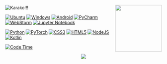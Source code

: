 <p>
    <img src="https://count.getloli.com/get/@karakoo.github?theme=rule34" alt="Karako!!!"/>
    <img width="150" src="https://user-images.githubusercontent.com/70872201/156012148-8873031f-7f16-4fb7-8d91-8cd08a663882.gif" align="right"/>
</p>


[![Ubuntu](https://img.shields.io/badge/Ubuntu-E95420?style=for-the-badge&logo=ubuntu&logoColor=white)](https://ubuntu.com)
[![Windows](https://img.shields.io/badge/Windows%20-0078D6?style=for-the-badge&logo=windows&logoColor=white)](https://www.microsoft.com/zh-cn/windows/)
[![Android](https://img.shields.io/badge/Android-3DDC84?style=for-the-badge&logo=android&logoColor=white)](https://www.android.com)
[![PyCharm](https://img.shields.io/badge/Pycharm-143?style=for-the-badge&logo=pycharm&logoColor=black&color=black&labelColor=green)](https://www.jetbrains.com/pycharm/)
[![WebStorm](https://img.shields.io/badge/webstorm-143?style=for-the-badge&logo=webstorm&logoColor=black&color=black&labelColor=07A8F5)](https://www.jetbrains.com/webstorm/)
[![Jupyter Notebook](https://img.shields.io/badge/jupyter-%23FA0F00.svg?style=for-the-badge&logo=jupyter&logoColor=white)](https://jupyter.org)

[![Python](https://img.shields.io/badge/python-3670A0?style=for-the-badge&logo=python&logoColor=ffdd54)](https://www.python.org)
[![PyTorch](https://img.shields.io/badge/PyTorch-%23EE4C2C.svg?style=for-the-badge&logo=PyTorch&logoColor=white)](https://pytorch.org)
[![CSS3](https://img.shields.io/badge/css3-%231572B6.svg?style=for-the-badge&logo=css3&logoColor=white)](https://www.w3.org/Style/CSS/)
[![HTML5](https://img.shields.io/badge/html5-%23E34F26.svg?style=for-the-badge&logo=html5&logoColor=white)](https://html5.org/)
[![NodeJS](https://img.shields.io/badge/node.js-6DA55F?style=for-the-badge&logo=node.js&logoColor=white)](https://nodejs.org/)
[![Kotlin](https://img.shields.io/badge/kotlin-%230095D5.svg?style=for-the-badge&logo=kotlin&logoColor=white)](https://kotlinlang.org)

[![Code Time](https://wakatime.com/badge/user/570bddef-37a7-4738-b1f7-969ab95c4cc9.svg?style=for-the-badge)](https://wakatime.com/@570bddef-37a7-4738-b1f7-969ab95c4cc9)


<center>
    <img src="https://genshin-card.getloli.com/detail/9,10,12,22,27,28,30-33,35,37,38,42,46-48/75104655.png"/>
</center>

[//]: # ()
[//]: # (<p>)

[//]: # (    <img src="https://weather-icon.journeyad.repl.co/@chengdu" align="right"/>)

[//]: # (</p>)


[//]: # (<br/>)

[//]: # (<br/>)

[//]: # (<br/>)

[//]: # (<br/>)

[//]: # (<br/>)

[//]: # (<br/>)

[//]: # (<br/>)

[//]: # ([![Bilibili]&#40;https://img.shields.io/badge/Karako-%230095D5.svg?style=flat-square&logo=bilibili&logoColor=white&#41;]&#40;https://space.bilibili.com/20679907&#41;)
